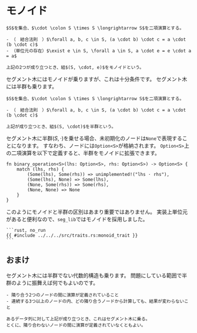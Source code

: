 # モノイド

```admonish note title="定義（モノイド）"
$S$を集合、$\cdot \colon S \times S \longrightarrow S$を二項演算とする。

- （　結合法則　）$\forall a, b, c \in S, (a \cdot b) \cdot c = a \cdot (b \cdot c)$
- （単位元の存在）$\exist e \in S, \forall a \in S, a \cdot e = e \cdot a = a$

上記の2つが成り立つとき、組$(S, \cdot, e)$をモノイドという。
```

セグメント木にはモノイドが乗りますが、これは十分条件です。
セグメント木には半群も乗ります。

```admonish note title="定義（半群）"
$S$を集合、$\cdot \colon S \times S \longrightarrow S$を二項演算とする。

- （　結合法則　）$\forall a, b, c \in S, (a \cdot b) \cdot c = a \cdot (b \cdot c)$

上記が成り立つとき、組$(S, \cdot)$を半群という。
```

セグメント木に半群$(S, \cdot)$を乗せる場合、未初期化のノードは`None`で表現することになります。
すなわち、ノードには`Option<S>`が格納されます。
`Option<S>`上の二項演算を以下で定義すると、半群をモノイドに拡張できます。

```rust, no_run
fn binary_operation<S>(lhs: Option<S>, rhs: Option<S>) -> Option<S> {
    match (lhs, rhs) {
        (Some(lhs), Some(rhs)) => unimplemented!("lhs ⋅ rhs"),
        (Some(lhs), None) => Some(lhs),
        (None, Some(rhs)) => Some(rhs),
        (None, None) => None
    }
}
```

このようにモノイドと半群の区別はあまり重要ではありません。
実装上単位元があると便利なので、`seg_lib`ではモノイドを採用しました。

~~~admonish example title="実装例（モノイド）"
```rust, no_run
{{ #include ../../../src/traits.rs:monoid_trait }}
```
~~~

## おまけ

セグメント木には半群でない代数的構造も乗ります。
問題にしている範囲で半群のように振舞えば何でもよいのです。

```admonish note title="主張（セグメント木に乗る代数的構造）"
- 隣り合う2つのノードの間に演算が定義されていること
- 連続する3つ以上のノードの内、どの隣り合うノードから計算しても、結果が変わらないこと

あるデータ列に対して上記が成り立つとき、これはセグメント木に乗る。
とくに、隣り合わないノードの間に演算が定義されていなくともよい。
```
